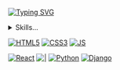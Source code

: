 [![Typing SVG](https://readme-typing-svg.demolab.com?font=Nabla&size=34&pause=1000&center=true&vCenter=true&width=435&lines=Hola%2C+mi+nombre+es+Max+%F0%9F%91%8B;Bienvenido+a+mi+perfil)](https://git.io/typing-svg)

<details>
  <summary>Skills...</summary>
</details>

[![HTML5][HTML5]][HTML5-url] [![CSS3][CSS3]][CSS3-url] [![JS][JS]][JS-url]

[![React](https://img.shields.io/badge/React-20232A?style=plastic&logo=react&logoColor=61DAFB)]()
[![|](https://img.shields.io/badge/%7C-0d1117?style=flat-square)]()
[![Python](https://img.shields.io/badge/Python-14354C?style=plastic&logo=python&logoColor=white)]()
[![Django](https://img.shields.io/badge/Django-092E20?style=plastic&logo=django&logoColor=white)]()

[HTML5]: https://img.shields.io/badge/HTML5-E34F26?style=flat&logo=html5&logoColor=white
[HTML5-url]: https://developer.mozilla.org/es/docs/Web/HTML

[CSS3]: https://img.shields.io/badge/CSS3-1572B6?style=flat&logo=css3&logoColor=white
[CSS3-url]: https://developer.mozilla.org/es/docs/Web/HTML

[JS]: https://img.shields.io/badge/JavaScript-F7DF1E?style=flat&logo=javascript&logoColor=white
[JS-url]: https://developer.mozilla.org/es/docs/Web/HTML

